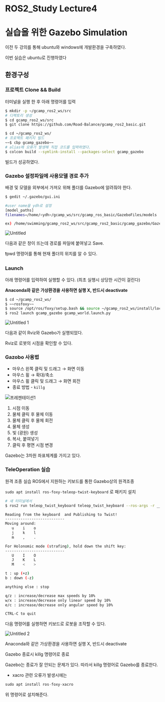 # ROS2_Study Lecture4

# 실습을 위한 Gazebo Simulation


이전 두 강의를 통해 ubuntu와 windows에 개발환경을 구축하였다.

이번 실습은 ubuntu로 진행하였다

## 환경구성


### 프로젝트 Clone && Build

터미널을 실행 한 후 아래 명령어를 입력

```bash
$ mkdir -p ~/gcamp_ros2_ws/src
# 디렉토리 생성
$ cd gcamp_ros2_ws/src
$ git clone https://github.com/Road-Balance/gcamp_ros2_basic.git

$ cd ~/gcamp_ros2_ws/
# 프로젝트 패키지 빌드
~~$ cbp gcamp_gazebo~~
# alias에 오류가 발생해 직접 코드를 입력하였다.
$ colcon build --symlink-install --packages-select gcamp_gazebo
```

빌드가 성공하였다.

### Gazebo 설정파일에 사용모델 경로 추가

배경 및 모델을 외부에서 가져오 위해 폴더를 Gazebo에 알려줘야 한다.

```bash
$ gedit ~/.gazebo/gui.ini

#user name을 ydh로 설정
[model_paths]
filenames=/home/<ydh>/gcamp_ws/src/gcamp_ros_basic/GazeboFiles/models

ex) /home/swimming/gcamp_ros2_ws/src/gcamp_ros2_basic/gcamp_gazebo/GazeboFiles/models
```

![Untitled](https://user-images.githubusercontent.com/80799025/177107149-9699edab-b13e-400d-8e40-2a519b2d871f.png)

다음과 같은 창이 뜨는데 경로를 파일에 붙여넣고 Save.

❗pwd 명령어를 통해 현재 폴더의 위치를 알 수 있다.


### Launch

아래 명령어를 입력하여 실행할 수 있다.  (최초 실행시 상당한 시간이 걸린다) 

**Anaconda와 같은 가상환경을 사용하면 실행 X, 반드시 deactivate** 

```bash
$ cd ~/gcamp_ros2_ws/
$ ~~rosfoxy~~
$ source /opt/ros/foxy/setup.bash && source ~/gcamp_ros2_ws/install/local_setup.bash
$ ros2 launch gcamp_gazebo gcamp_world.launch.py
```

![Untitled 1](https://user-images.githubusercontent.com/80799025/177107185-0e92125e-c92c-4780-8d07-01674b3a4642.png)

다음과 같이 Rviz와 Gazebo가 실행되었다.

Rviz로 로봇의 시점을 확인할 수 있다.

### Gazobo 사용법

- 마우스 왼쪽 클릭 및 드래그 → 화면 이동
- 마우스 휠 → 확대/축소
- 마우스 휠 클릭 및 드래그 → 화면 회전
- 종료 방법 - `killg`
    
![프레젠테이션1](https://user-images.githubusercontent.com/80799025/177107204-202948b1-4a41-4fc7-9a55-81eb832cd2a6.png)
    
1. 시점 이동
2. 물체 클릭 후 물체 이동
3. 물체 클릭 후 물체 회전
4. 물체 생성 
5. 빛 (광원) 생성
6. 복사, 붙여넣기
7. 클릭 후 평면 시점 변경

Gazebo는 3차원 좌표체계를 가지고 있다.

### TeleOperation 실습

원격 조종 실습 ROS에서 지원하는 키보드를 통한 Gazebo상의 원격조종

`sudo apt install ros-foxy-teleop-twist-keyboard` 로 패키지 설치

```bash
# 새 터미널에서
$ ros2 run teleop_twist_keyboard teleop_twist_keyboard --ros-args -r __ns:=/skidbot

Reading from the keyboard  and Publishing to Twist!
---------------------------
Moving around:
   u    i    o
   j    k    l
   m    ,    .

For Holonomic mode (strafing), hold down the shift key:
---------------------------
   U    I    O
   J    K    L
   M    <    >

t : up (+z)
b : down (-z)

anything else : stop

q/z : increase/decrease max speeds by 10%
w/x : increase/decrease only linear speed by 10%
e/c : increase/decrease only angular speed by 10%

CTRL-C to quit
```

다음 명령어를 실행하면 키보드로 로봇을 조작할 수 있다.

![Untitled 2](https://user-images.githubusercontent.com/80799025/177107228-d3aa76c5-c209-4181-af09-f4d8aff7ed09.png)

Anaconda와 같은 가상환경을 사용하면 실행 X, 반드시 deactivate

Gazebo 종료시 killg 명령어로 종료

Gazebo는 종료가 잘 안되는 문제가 있다. 따라서 killg 명령어로 Gazebo를 종료한다.



+ xacro 관련 오류가 발생시에는 

```jsx
sudo apt install ros-foxy-xacro
```

위 명령어로 설치해준다.
